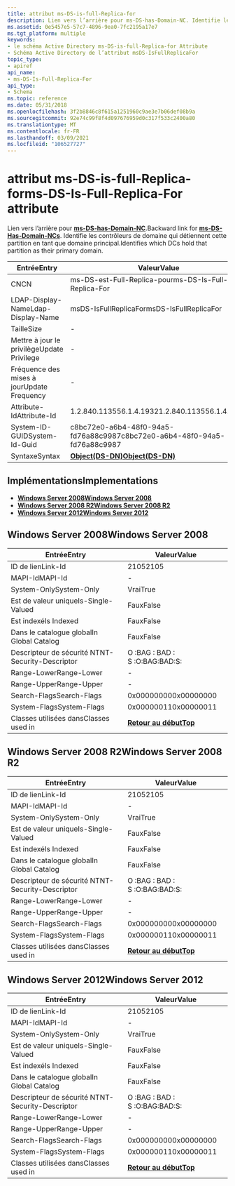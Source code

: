 ```yaml
---
title: attribut ms-DS-is-full-Replica-for
description: Lien vers l’arrière pour ms-DS-has-Domain-NC. Identifie les contrôleurs de domaine qui détiennent cette partition en tant que domaine principal. | attribut ms-DS-is-full-Replica-for
ms.assetid: 0e5457e5-57c7-4896-9ea0-7fc2195a17e7
ms.tgt_platform: multiple
keywords:
- le schéma Active Directory ms-DS-is-full-Replica-for Attribute
- Schéma Active Directory de l’attribut msDS-IsFullReplicaFor
topic_type:
- apiref
api_name:
- ms-DS-Is-Full-Replica-For
api_type:
- Schema
ms.topic: reference
ms.date: 05/31/2018
ms.openlocfilehash: 3f2b8846c8f615a1251960c9ae3e7b06def08b9a
ms.sourcegitcommit: 92e74c99f8f4d097676959d0c317f533c2400a80
ms.translationtype: MT
ms.contentlocale: fr-FR
ms.lasthandoff: 03/09/2021
ms.locfileid: "106527727"
---
```

# <a name="ms-ds-is-full-replica-for-attribute"></a><span data-ttu-id="bbfb9-107">attribut ms-DS-is-full-Replica-for</span><span class="sxs-lookup"><span data-stu-id="bbfb9-107">ms-DS-Is-Full-Replica-For attribute</span></span>

<span data-ttu-id="bbfb9-108">Lien vers l’arrière pour [**ms-DS-has-Domain-NC**](a-msds-hasdomainncs.md).</span><span class="sxs-lookup"><span data-stu-id="bbfb9-108">Backward link for [**ms-DS-Has-Domain-NCs**](a-msds-hasdomainncs.md).</span></span> <span data-ttu-id="bbfb9-109">Identifie les contrôleurs de domaine qui détiennent cette partition en tant que domaine principal.</span><span class="sxs-lookup"><span data-stu-id="bbfb9-109">Identifies which DCs hold that partition as their primary domain.</span></span>



| <span data-ttu-id="bbfb9-110">Entrée</span><span class="sxs-lookup"><span data-stu-id="bbfb9-110">Entry</span></span> | <span data-ttu-id="bbfb9-111">Valeur</span><span class="sxs-lookup"><span data-stu-id="bbfb9-111">Value</span></span> |
|-------------------|-----------------------------------------|
| <span data-ttu-id="bbfb9-112">CN</span><span class="sxs-lookup"><span data-stu-id="bbfb9-112">CN</span></span>                | <span data-ttu-id="bbfb9-113">ms-DS-est-Full-Replica-pour</span><span class="sxs-lookup"><span data-stu-id="bbfb9-113">ms-DS-Is-Full-Replica-For</span></span>               |
| <span data-ttu-id="bbfb9-114">LDAP-Display-Name</span><span class="sxs-lookup"><span data-stu-id="bbfb9-114">Ldap-Display-Name</span></span> | <span data-ttu-id="bbfb9-115">msDS-IsFullReplicaFor</span><span class="sxs-lookup"><span data-stu-id="bbfb9-115">msDS-IsFullReplicaFor</span></span>                   |
| <span data-ttu-id="bbfb9-116">Taille</span><span class="sxs-lookup"><span data-stu-id="bbfb9-116">Size</span></span>              | \-                                      |
| <span data-ttu-id="bbfb9-117">Mettre à jour le privilège</span><span class="sxs-lookup"><span data-stu-id="bbfb9-117">Update Privilege</span></span>  | \-                                      |
| <span data-ttu-id="bbfb9-118">Fréquence des mises à jour</span><span class="sxs-lookup"><span data-stu-id="bbfb9-118">Update Frequency</span></span>  | \-                                      |
| <span data-ttu-id="bbfb9-119">Attribute-Id</span><span class="sxs-lookup"><span data-stu-id="bbfb9-119">Attribute-Id</span></span>      | <span data-ttu-id="bbfb9-120">1.2.840.113556.1.4.1932</span><span class="sxs-lookup"><span data-stu-id="bbfb9-120">1.2.840.113556.1.4.1932</span></span>                 |
| <span data-ttu-id="bbfb9-121">System-ID-GUID</span><span class="sxs-lookup"><span data-stu-id="bbfb9-121">System-Id-Guid</span></span>    | <span data-ttu-id="bbfb9-122">c8bc72e0-a6b4-48f0-94a5-fd76a88c9987</span><span class="sxs-lookup"><span data-stu-id="bbfb9-122">c8bc72e0-a6b4-48f0-94a5-fd76a88c9987</span></span>    |
| <span data-ttu-id="bbfb9-123">Syntaxe</span><span class="sxs-lookup"><span data-stu-id="bbfb9-123">Syntax</span></span>            | [<span data-ttu-id="bbfb9-124">**Object(DS-DN)**</span><span class="sxs-lookup"><span data-stu-id="bbfb9-124">**Object(DS-DN)**</span></span>](s-object-ds-dn.md) |



## <a name="implementations"></a><span data-ttu-id="bbfb9-125">Implémentations</span><span class="sxs-lookup"><span data-stu-id="bbfb9-125">Implementations</span></span>

-   [<span data-ttu-id="bbfb9-126">**Windows Server 2008**</span><span class="sxs-lookup"><span data-stu-id="bbfb9-126">**Windows Server 2008**</span></span>](#windows-server-2008)
-   [<span data-ttu-id="bbfb9-127">**Windows Server 2008 R2**</span><span class="sxs-lookup"><span data-stu-id="bbfb9-127">**Windows Server 2008 R2**</span></span>](#windows-server-2008-r2)
-   [<span data-ttu-id="bbfb9-128">**Windows Server 2012**</span><span class="sxs-lookup"><span data-stu-id="bbfb9-128">**Windows Server 2012**</span></span>](#windows-server-2012)

## <a name="windows-server-2008"></a><span data-ttu-id="bbfb9-129">Windows Server 2008</span><span class="sxs-lookup"><span data-stu-id="bbfb9-129">Windows Server 2008</span></span>



| <span data-ttu-id="bbfb9-130">Entrée</span><span class="sxs-lookup"><span data-stu-id="bbfb9-130">Entry</span></span> | <span data-ttu-id="bbfb9-131">Valeur</span><span class="sxs-lookup"><span data-stu-id="bbfb9-131">Value</span></span> |
|------------------------|---------------------------------|
| <span data-ttu-id="bbfb9-132">ID de lien</span><span class="sxs-lookup"><span data-stu-id="bbfb9-132">Link-Id</span></span>                | <span data-ttu-id="bbfb9-133">2105</span><span class="sxs-lookup"><span data-stu-id="bbfb9-133">2105</span></span>                            |
| <span data-ttu-id="bbfb9-134">MAPI-Id</span><span class="sxs-lookup"><span data-stu-id="bbfb9-134">MAPI-Id</span></span>                | \-                              |
| <span data-ttu-id="bbfb9-135">System-Only</span><span class="sxs-lookup"><span data-stu-id="bbfb9-135">System-Only</span></span>            | <span data-ttu-id="bbfb9-136">Vrai</span><span class="sxs-lookup"><span data-stu-id="bbfb9-136">True</span></span>                            |
| <span data-ttu-id="bbfb9-137">Est de valeur unique</span><span class="sxs-lookup"><span data-stu-id="bbfb9-137">Is-Single-Valued</span></span>       | <span data-ttu-id="bbfb9-138">Faux</span><span class="sxs-lookup"><span data-stu-id="bbfb9-138">False</span></span>                           |
| <span data-ttu-id="bbfb9-139">Est indexé</span><span class="sxs-lookup"><span data-stu-id="bbfb9-139">Is Indexed</span></span>             | <span data-ttu-id="bbfb9-140">Faux</span><span class="sxs-lookup"><span data-stu-id="bbfb9-140">False</span></span>                           |
| <span data-ttu-id="bbfb9-141">Dans le catalogue global</span><span class="sxs-lookup"><span data-stu-id="bbfb9-141">In Global Catalog</span></span>      | <span data-ttu-id="bbfb9-142">Faux</span><span class="sxs-lookup"><span data-stu-id="bbfb9-142">False</span></span>                           |
| <span data-ttu-id="bbfb9-143">Descripteur de sécurité NT</span><span class="sxs-lookup"><span data-stu-id="bbfb9-143">NT-Security-Descriptor</span></span> | <span data-ttu-id="bbfb9-144">O :BAG : BAD : S :</span><span class="sxs-lookup"><span data-stu-id="bbfb9-144">O:BAG:BAD:S:</span></span>                    |
| <span data-ttu-id="bbfb9-145">Range-Lower</span><span class="sxs-lookup"><span data-stu-id="bbfb9-145">Range-Lower</span></span>            | \-                              |
| <span data-ttu-id="bbfb9-146">Range-Upper</span><span class="sxs-lookup"><span data-stu-id="bbfb9-146">Range-Upper</span></span>            | \-                              |
| <span data-ttu-id="bbfb9-147">Search-Flags</span><span class="sxs-lookup"><span data-stu-id="bbfb9-147">Search-Flags</span></span>           | <span data-ttu-id="bbfb9-148">0x00000000</span><span class="sxs-lookup"><span data-stu-id="bbfb9-148">0x00000000</span></span>                      |
| <span data-ttu-id="bbfb9-149">System-Flags</span><span class="sxs-lookup"><span data-stu-id="bbfb9-149">System-Flags</span></span>           | <span data-ttu-id="bbfb9-150">0x00000011</span><span class="sxs-lookup"><span data-stu-id="bbfb9-150">0x00000011</span></span>                      |
| <span data-ttu-id="bbfb9-151">Classes utilisées dans</span><span class="sxs-lookup"><span data-stu-id="bbfb9-151">Classes used in</span></span>        | [<span data-ttu-id="bbfb9-152">**Retour au début**</span><span class="sxs-lookup"><span data-stu-id="bbfb9-152">**Top**</span></span>](c-top.md)<br/> |



## <a name="windows-server-2008-r2"></a><span data-ttu-id="bbfb9-153">Windows Server 2008 R2</span><span class="sxs-lookup"><span data-stu-id="bbfb9-153">Windows Server 2008 R2</span></span>



| <span data-ttu-id="bbfb9-154">Entrée</span><span class="sxs-lookup"><span data-stu-id="bbfb9-154">Entry</span></span> | <span data-ttu-id="bbfb9-155">Valeur</span><span class="sxs-lookup"><span data-stu-id="bbfb9-155">Value</span></span> |
|------------------------|---------------------------------|
| <span data-ttu-id="bbfb9-156">ID de lien</span><span class="sxs-lookup"><span data-stu-id="bbfb9-156">Link-Id</span></span>                | <span data-ttu-id="bbfb9-157">2105</span><span class="sxs-lookup"><span data-stu-id="bbfb9-157">2105</span></span>                            |
| <span data-ttu-id="bbfb9-158">MAPI-Id</span><span class="sxs-lookup"><span data-stu-id="bbfb9-158">MAPI-Id</span></span>                | \-                              |
| <span data-ttu-id="bbfb9-159">System-Only</span><span class="sxs-lookup"><span data-stu-id="bbfb9-159">System-Only</span></span>            | <span data-ttu-id="bbfb9-160">Vrai</span><span class="sxs-lookup"><span data-stu-id="bbfb9-160">True</span></span>                            |
| <span data-ttu-id="bbfb9-161">Est de valeur unique</span><span class="sxs-lookup"><span data-stu-id="bbfb9-161">Is-Single-Valued</span></span>       | <span data-ttu-id="bbfb9-162">Faux</span><span class="sxs-lookup"><span data-stu-id="bbfb9-162">False</span></span>                           |
| <span data-ttu-id="bbfb9-163">Est indexé</span><span class="sxs-lookup"><span data-stu-id="bbfb9-163">Is Indexed</span></span>             | <span data-ttu-id="bbfb9-164">Faux</span><span class="sxs-lookup"><span data-stu-id="bbfb9-164">False</span></span>                           |
| <span data-ttu-id="bbfb9-165">Dans le catalogue global</span><span class="sxs-lookup"><span data-stu-id="bbfb9-165">In Global Catalog</span></span>      | <span data-ttu-id="bbfb9-166">Faux</span><span class="sxs-lookup"><span data-stu-id="bbfb9-166">False</span></span>                           |
| <span data-ttu-id="bbfb9-167">Descripteur de sécurité NT</span><span class="sxs-lookup"><span data-stu-id="bbfb9-167">NT-Security-Descriptor</span></span> | <span data-ttu-id="bbfb9-168">O :BAG : BAD : S :</span><span class="sxs-lookup"><span data-stu-id="bbfb9-168">O:BAG:BAD:S:</span></span>                    |
| <span data-ttu-id="bbfb9-169">Range-Lower</span><span class="sxs-lookup"><span data-stu-id="bbfb9-169">Range-Lower</span></span>            | \-                              |
| <span data-ttu-id="bbfb9-170">Range-Upper</span><span class="sxs-lookup"><span data-stu-id="bbfb9-170">Range-Upper</span></span>            | \-                              |
| <span data-ttu-id="bbfb9-171">Search-Flags</span><span class="sxs-lookup"><span data-stu-id="bbfb9-171">Search-Flags</span></span>           | <span data-ttu-id="bbfb9-172">0x00000000</span><span class="sxs-lookup"><span data-stu-id="bbfb9-172">0x00000000</span></span>                      |
| <span data-ttu-id="bbfb9-173">System-Flags</span><span class="sxs-lookup"><span data-stu-id="bbfb9-173">System-Flags</span></span>           | <span data-ttu-id="bbfb9-174">0x00000011</span><span class="sxs-lookup"><span data-stu-id="bbfb9-174">0x00000011</span></span>                      |
| <span data-ttu-id="bbfb9-175">Classes utilisées dans</span><span class="sxs-lookup"><span data-stu-id="bbfb9-175">Classes used in</span></span>        | [<span data-ttu-id="bbfb9-176">**Retour au début**</span><span class="sxs-lookup"><span data-stu-id="bbfb9-176">**Top**</span></span>](c-top.md)<br/> |



## <a name="windows-server-2012"></a><span data-ttu-id="bbfb9-177">Windows Server 2012</span><span class="sxs-lookup"><span data-stu-id="bbfb9-177">Windows Server 2012</span></span>



| <span data-ttu-id="bbfb9-178">Entrée</span><span class="sxs-lookup"><span data-stu-id="bbfb9-178">Entry</span></span> | <span data-ttu-id="bbfb9-179">Valeur</span><span class="sxs-lookup"><span data-stu-id="bbfb9-179">Value</span></span> |
|------------------------|---------------------------------|
| <span data-ttu-id="bbfb9-180">ID de lien</span><span class="sxs-lookup"><span data-stu-id="bbfb9-180">Link-Id</span></span>                | <span data-ttu-id="bbfb9-181">2105</span><span class="sxs-lookup"><span data-stu-id="bbfb9-181">2105</span></span>                            |
| <span data-ttu-id="bbfb9-182">MAPI-Id</span><span class="sxs-lookup"><span data-stu-id="bbfb9-182">MAPI-Id</span></span>                | \-                              |
| <span data-ttu-id="bbfb9-183">System-Only</span><span class="sxs-lookup"><span data-stu-id="bbfb9-183">System-Only</span></span>            | <span data-ttu-id="bbfb9-184">Vrai</span><span class="sxs-lookup"><span data-stu-id="bbfb9-184">True</span></span>                            |
| <span data-ttu-id="bbfb9-185">Est de valeur unique</span><span class="sxs-lookup"><span data-stu-id="bbfb9-185">Is-Single-Valued</span></span>       | <span data-ttu-id="bbfb9-186">Faux</span><span class="sxs-lookup"><span data-stu-id="bbfb9-186">False</span></span>                           |
| <span data-ttu-id="bbfb9-187">Est indexé</span><span class="sxs-lookup"><span data-stu-id="bbfb9-187">Is Indexed</span></span>             | <span data-ttu-id="bbfb9-188">Faux</span><span class="sxs-lookup"><span data-stu-id="bbfb9-188">False</span></span>                           |
| <span data-ttu-id="bbfb9-189">Dans le catalogue global</span><span class="sxs-lookup"><span data-stu-id="bbfb9-189">In Global Catalog</span></span>      | <span data-ttu-id="bbfb9-190">Faux</span><span class="sxs-lookup"><span data-stu-id="bbfb9-190">False</span></span>                           |
| <span data-ttu-id="bbfb9-191">Descripteur de sécurité NT</span><span class="sxs-lookup"><span data-stu-id="bbfb9-191">NT-Security-Descriptor</span></span> | <span data-ttu-id="bbfb9-192">O :BAG : BAD : S :</span><span class="sxs-lookup"><span data-stu-id="bbfb9-192">O:BAG:BAD:S:</span></span>                    |
| <span data-ttu-id="bbfb9-193">Range-Lower</span><span class="sxs-lookup"><span data-stu-id="bbfb9-193">Range-Lower</span></span>            | \-                              |
| <span data-ttu-id="bbfb9-194">Range-Upper</span><span class="sxs-lookup"><span data-stu-id="bbfb9-194">Range-Upper</span></span>            | \-                              |
| <span data-ttu-id="bbfb9-195">Search-Flags</span><span class="sxs-lookup"><span data-stu-id="bbfb9-195">Search-Flags</span></span>           | <span data-ttu-id="bbfb9-196">0x00000000</span><span class="sxs-lookup"><span data-stu-id="bbfb9-196">0x00000000</span></span>                      |
| <span data-ttu-id="bbfb9-197">System-Flags</span><span class="sxs-lookup"><span data-stu-id="bbfb9-197">System-Flags</span></span>           | <span data-ttu-id="bbfb9-198">0x00000011</span><span class="sxs-lookup"><span data-stu-id="bbfb9-198">0x00000011</span></span>                      |
| <span data-ttu-id="bbfb9-199">Classes utilisées dans</span><span class="sxs-lookup"><span data-stu-id="bbfb9-199">Classes used in</span></span>        | [<span data-ttu-id="bbfb9-200">**Retour au début**</span><span class="sxs-lookup"><span data-stu-id="bbfb9-200">**Top**</span></span>](c-top.md)<br/> |



 

 





